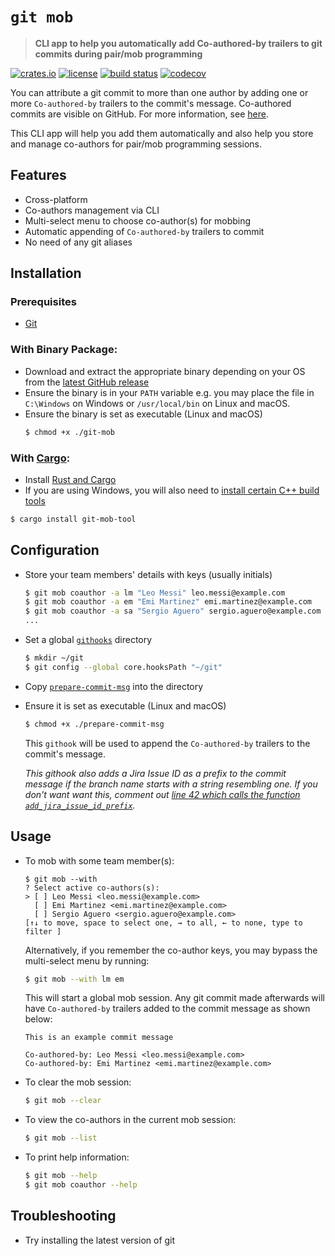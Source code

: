 # `git mob`

> **CLI app to help you automatically add Co-authored-by trailers to git commits during pair/mob programming**

[![crates.io](https://img.shields.io/crates/v/git-mob-tool?style=round)](https://crates.io/crates/git-mob-tool)
[![license](https://img.shields.io/badge/license-MIT-blue?style=round)](LICENSE-MIT)
[![build status](https://github.com/mubashwer/git-mob/actions/workflows/build.yml/badge.svg)](https://github.com/Mubashwer/git-mob/actions/workflows/build.yml)
[![codecov](https://codecov.io/gh/Mubashwer/git-mob/branch/main/graph/badge.svg?token=R522R7NZH4)](https://codecov.io/gh/Mubashwer/git-mob)

You can attribute a git commit to more than one author by adding one or more `Co-authored-by` trailers to the commit's message. Co-authored commits are visible on GitHub. For more information, see [here](https://docs.github.com/en/pull-requests/committing-changes-to-your-project/creating-and-editing-commits/creating-a-commit-with-multiple-authors).

This CLI app will help you add them automatically and also help you store and manage co-authors for pair/mob programming sessions.

## Features

- Cross-platform
- Co-authors management via CLI
- Multi-select menu to choose co-author(s) for mobbing
- Automatic appending of `Co-authored-by` trailers to commit
- No need of any git aliases

## Installation

### Prerequisites

- [Git](https://git-scm.com/book/en/v2/Getting-Started-Installing-Git)

### With Binary Package:

- Download and extract the appropriate binary depending on your OS from the [latest GitHub release](https://github.com/Mubashwer/git-mob/releases/latest)
- Ensure the binary is in your `PATH` variable e.g. you may place the file in `C:\Windows` on Windows or `/usr/local/bin` on Linux and macOS.
- Ensure the binary is set as executable (Linux and macOS)
  ```sh
  $ chmod +x ./git-mob
  ```

### With [Cargo](https://crates.io/crates/git-mob-tool):

- Install [Rust and Cargo](https://www.rust-lang.org/tools/install)
- If you are using Windows, you will also need to [install certain C++ build tools](https://learn.microsoft.com/en-us/windows/dev-environment/rust/setup#install-visual-studio-recommended-or-the-microsoft-c-build-tools)

```sh
$ cargo install git-mob-tool
```

## Configuration

- Store your team members' details with keys (usually initials)

  ```sh
  $ git mob coauthor -a lm "Leo Messi" leo.messi@example.com
  $ git mob coauthor -a em "Emi Martinez" emi.martinez@example.com
  $ git mob coauthor -a sa "Sergio Aguero" sergio.aguero@example.com
  ...
  ```

- Set a global [`githooks`](https://git-scm.com/docs/githooks) directory

  ```sh
  $ mkdir ~/git
  $ git config --global core.hooksPath "~/git"
  ```

- Copy [`prepare-commit-msg`](./prepare-commit-msg) into the directory
- Ensure it is set as executable (Linux and macOS)
   ```sh
  $ chmod +x ./prepare-commit-msg
  ```

  This `githook` will be used to append the `Co-authored-by` trailers to the commit's message.

  _This githook also adds a Jira Issue ID as a prefix to the commit message if the branch name starts with a string resembling one. If you don't want want this, comment out [line 42 which calls the function `add_jira_issue_id_prefix`](./prepare-commit-msg#LL42)._

## Usage

- To mob with some team member(s):

  ```
  $ git mob --with
  ? Select active co-authors(s):
  > [ ] Leo Messi <leo.messi@example.com>
    [ ] Emi Martinez <emi.martinez@example.com>
    [ ] Sergio Aguero <sergio.aguero@example.com>
  [↑↓ to move, space to select one, → to all, ← to none, type to filter ]
  ```

  Alternatively, if you remember the co-author keys, you may bypass the multi-select menu by running:

  ```sh
  $ git mob --with lm em
  ```

  This will start a global mob session. Any git commit made afterwards will have `Co-authored-by` trailers added to the commit message as shown below:

  ```
  This is an example commit message

  Co-authored-by: Leo Messi <leo.messi@example.com>
  Co-authored-by: Emi Martinez <emi.martinez@example.com>
  ```

- To clear the mob session:

  ```sh
  $ git mob --clear
  ```

- To view the co-authors in the current mob session:

  ```sh
  $ git mob --list
  ```

- To print help information:
  ```sh
  $ git mob --help
  $ git mob coauthor --help
  ```

## Troubleshooting

- Try installing the latest version of git
